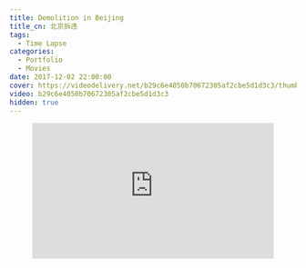 ```yaml
---
title: Demolition in Beijing
title_cn: 北京拆违
tags:
  - Time Lapse
categories:
  - Portfolio
  - Movies
date: 2017-12-02 22:00:00
cover: https://videodelivery.net/b29c6e4050b70672305af2cbe5d1d3c3/thumbnails/thumbnail.jpg
video: b29c6e4050b70672305af2cbe5d1d3c3
hidden: true
---
```


<figure>
  <div style="position: relative; padding-top: 56.25%;"><iframe src="https://iframe.videodelivery.net/b29c6e4050b70672305af2cbe5d1d3c3?preload=metadata&poster=https%3A%2F%2Fvideodelivery.net%2Fb29c6e4050b70672305af2cbe5d1d3c3%2Fthumbnails%2Fthumbnail.jpg%3Ftime%3D%26height%3D600" style="border: none; position: absolute; top: 0; left: 0; height: 100%; width: 100%;" allow="accelerometer; gyroscope; autoplay; encrypted-media; picture-in-picture;" allowfullscreen="true"></iframe></div>
</figure>
